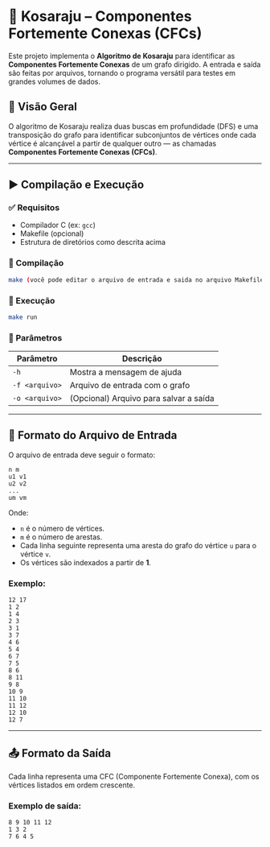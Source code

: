 # 🔄 Kosaraju – Componentes Fortemente Conexas (CFCs)

Este projeto implementa o **Algoritmo de Kosaraju** para identificar as **Componentes Fortemente Conexas** de um grafo dirigido. A entrada e saída são feitas por arquivos, tornando o programa versátil para testes em grandes volumes de dados.

## 🧠 Visão Geral

O algoritmo de Kosaraju realiza duas buscas em profundidade (DFS) e uma transposição do grafo para identificar subconjuntos de vértices onde cada vértice é alcançável a partir de qualquer outro — as chamadas **Componentes Fortemente Conexas (CFCs)**.

---

## ▶️ Compilação e Execução

### ✅ Requisitos

- Compilador C (ex: `gcc`)
- Makefile (opcional)
- Estrutura de diretórios como descrita acima

### 🔧 Compilação

```bash
make (você pode editar o arquivo de entrada e saida no arquivo Makefile)
```

### 🏃 Execução

```bash
make run
```

### 📌 Parâmetros

| Parâmetro     | Descrição                                      |
|---------------|-----------------------------------------------|
| `-h`          | Mostra a mensagem de ajuda                    |
| `-f <arquivo>`| Arquivo de entrada com o grafo                |
| `-o <arquivo>`| (Opcional) Arquivo para salvar a saída        |

---

## 📄 Formato do Arquivo de Entrada

O arquivo de entrada deve seguir o formato:

```
n m
u1 v1
u2 v2
...
um vm
```

Onde:
- `n` é o número de vértices.
- `m` é o número de arestas.
- Cada linha seguinte representa uma aresta do grafo do vértice `u` para o vértice `v`.
- Os vértices são indexados a partir de **1**.

### Exemplo:

```
12 17 
1 2 
1 4 
2 3 
3 1 
3 7 
4 6 
5 4 
6 7 
7 5 
8 6 
8 11 
9 8 
10 9 
11 10 
11 12 
12 10 
12 7
```

---

## 📤 Formato da Saída

Cada linha representa uma CFC (Componente Fortemente Conexa), com os vértices listados em ordem crescente.

### Exemplo de saída:

```
8 9 10 11 12 
1 3 2 
7 6 4 5
```
